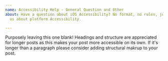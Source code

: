 ```yaml
---
name: Accessibility Help - General Question and Other
about: Have a question about iOS Accessibility? No format, no rules, just talk to
  us about platform Accessibility.

---
```


Purposely leaving this one blank! Headings and structure are appreciated for longer posts as this makes your post more accessible on its own. If it's longer than a paragraph please consider adding structural makrup to your post.
